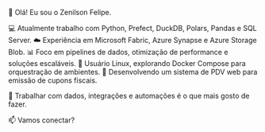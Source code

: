 👋 Olá! Eu sou o Zenilson Felipe.

💻 Atualmente trabalho com Python, Prefect, DuckDB, Polars, Pandas e SQL Server.
☁️ Experiência em Microsoft Fabric, Azure Synapse e Azure Storage Blob.
📊 Foco em pipelines de dados, otimização de performance e soluções escaláveis.
🐧 Usuário Linux, explorando Docker Compose para orquestração de ambientes.
🛒 Desenvolvendo um sistema de PDV web para emissão de cupons fiscais.

🚀 Trabalhar com dados, integrações e automações é o que mais gosto de fazer.

📫 Vamos conectar?
